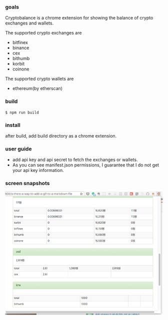 
### goals
Cryptobalance is a chrome extension for showing the balance of crypto exchanges and wallets.

The supported crypto exchanges are
  - bitfinex
  - binance
  - cex  
  - bithumb
  - korbit
  - coinone

The supported crypto wallets are
  - ethereum(by etherscan)

### build
```
$ npm run build
```

### install
after build, add build directory as a chrome extension.

### user guide
  - add api key and api secret to fetch the exchanges or wallets.
  - As you can see manifest.json permissions, I guarantee that I do not get your api key information.
  
### screen snapshots
  ![Alt Text](https://github.com/dbin318/cryptobalance/blob/dev/docs/snapshot.png)
